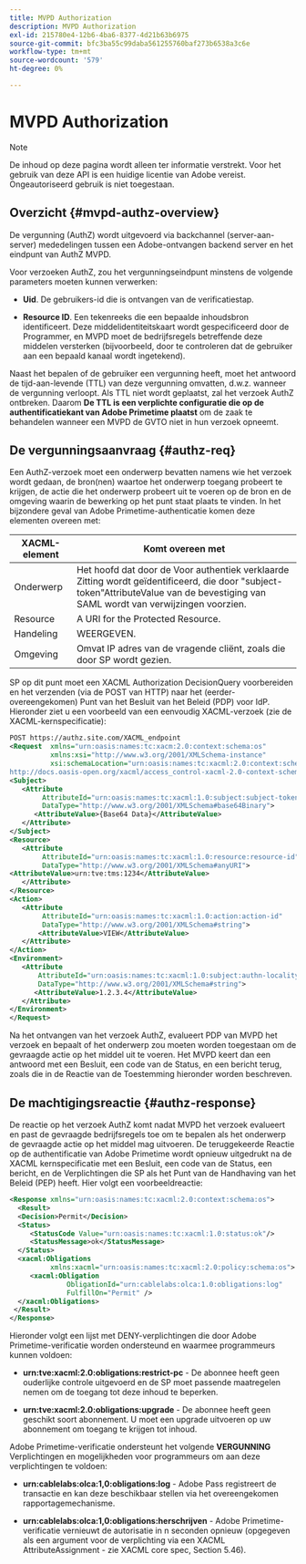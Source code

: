 ```yaml
---
title: MVPD Authorization
description: MVPD Authorization
exl-id: 215780e4-12b6-4ba6-8377-4d21b63b6975
source-git-commit: bfc3ba55c99daba561255760baf273b6538a3c6e
workflow-type: tm+mt
source-wordcount: '579'
ht-degree: 0%

---
```


# MVPD Authorization

>[!NOTE]
>
>De inhoud op deze pagina wordt alleen ter informatie verstrekt. Voor het gebruik van deze API is een huidige licentie van Adobe vereist. Ongeautoriseerd gebruik is niet toegestaan.

## Overzicht {#mvpd-authz-overview}

De vergunning (AuthZ) wordt uitgevoerd via backchannel (server-aan-server) mededelingen tussen een Adobe-ontvangen backend server en het eindpunt van AuthZ MVPD.

Voor verzoeken AuthZ, zou het vergunningseindpunt minstens de volgende parameters moeten kunnen verwerken:

* **Uid**. De gebruikers-id die is ontvangen van de verificatiestap.

* **Resource ID**. Een tekenreeks die een bepaalde inhoudsbron identificeert. Deze middelidentiteitskaart wordt gespecificeerd door de Programmer, en MVPD moet de bedrijfsregels betreffende deze middelen versterken (bijvoorbeeld, door te controleren dat de gebruiker aan een bepaald kanaal wordt ingetekend).

Naast het bepalen of de gebruiker een vergunning heeft, moet het antwoord de tijd-aan-levende (TTL) van deze vergunning omvatten, d.w.z. wanneer de vergunning verloopt. Als TTL niet wordt geplaatst, zal het verzoek AuthZ ontbreken.  Daarom **De TTL is een verplichte configuratie die op de authentificatiekant van Adobe Primetime plaatst** om de zaak te behandelen wanneer een MVPD de GVTO niet in hun verzoek opneemt.

## De vergunningsaanvraag {#authz-req}

Een AuthZ-verzoek moet een onderwerp bevatten namens wie het verzoek wordt gedaan, de bron(nen) waartoe het onderwerp toegang probeert te krijgen, de actie die het onderwerp probeert uit te voeren op de bron en de omgeving waarin de bewerking op het punt staat plaats te vinden. In het bijzondere geval van Adobe Primetime-authenticatie komen deze elementen overeen met:

| XACML-element | Komt overeen met |
|---------------|--------------------------------------------------------------------------------------------------------------------------------|
| Onderwerp | Het hoofd dat door de Voor authentiek verklaarde Zitting wordt geïdentificeerd, die door &quot;subject-token&quot;AttributeValue van de bevestiging van SAML wordt van verwijzingen voorzien. |
| Resource | A URI for the Protected Resource. |
| Handeling | WEERGEVEN. |
| Omgeving | Omvat IP adres van de vragende cliënt, zoals die door SP wordt gezien. |



SP op dit punt moet een XACML Authorization DecisionQuery voorbereiden en het verzenden (via de POST van HTTP) naar het (eerder-overeengekomen) Punt van het Besluit van het Beleid (PDP) voor IdP. Hieronder ziet u een voorbeeld van een eenvoudig XACML-verzoek (zie de XACML-kernspecificatie):

```XML
POST https://authz.site.com/XACML_endpoint
<Request  xmlns="urn:oasis:names:tc:xacm:2.0:context:schema:os"
          xmlns:xsi="http://www.w3.org/2001/XMLSchema-instance"
          xsi:schemaLocation="urn:oasis:names:tc:xacml:2.0:context:schema:os
http://docs.oasis-open.org/xacml/access_control-xacml-2.0-context-schema-os.xsd">
<Subject>
   <Attribute
        AttributeId="urn:oasis:names:tc:xacml:1.0:subject:subject-token"
        DataType="http://www.w3.org/2001/XMLSchema#base64Binary">
      <AttributeValue>{Base64 Data}</AttributeValue>
   </Attribute>
</Subject>
<Resource>
   <Attribute
        AttributeId="urn:oasis:names:tc:xacml:1.0:resource:resource-id"
        DataType="http://www.w3.org/2001/XMLSchema#anyURI">
<AttributeValue>urn:tve:tms:1234</AttributeValue>
   </Attribute>
</Resource>
<Action>
   <Attribute
        AttributeId="urn:oasis:names:tc:xacml:1.0:action:action-id"
        DataType="http://www.w3.org/2001/XMLSchema#string">
       <AttributeValue>VIEW</AttributeValue>
   </Attribute>
</Action>
<Environment>
   <Attribute
       AttributeId="urn:oasis:names:tc:xacml:1.0:subject:authn-locality:ip-address"
       DataType="http://www.w3.org/2001/XMLSchema#string">
      <AttributeValue>1.2.3.4</AttributeValue>
   </Attribute>
</Environment>
</Request>
```


Na het ontvangen van het verzoek AuthZ, evalueert PDP van MVPD het verzoek en bepaalt of het onderwerp zou moeten worden toegestaan om de gevraagde actie op het middel uit te voeren. Het MVPD keert dan een antwoord met een Besluit, een code van de Status, en een bericht terug, zoals die in de Reactie van de Toestemming hieronder worden beschreven.

## De machtigingsreactie {#authz-response}

De reactie op het verzoek AuthZ komt nadat MVPD het verzoek evalueert en past de gevraagde bedrijfsregels toe om te bepalen als het onderwerp de gevraagde actie op het middel mag uitvoeren. De teruggekeerde Reactie op de authentificatie van Adobe Primetime wordt opnieuw uitgedrukt na de XACML kernspecificatie met een Besluit, een code van de Status, een bericht, en de Verplichtingen die SP als het Punt van de Handhaving van het Beleid (PEP) heeft. Hier volgt een voorbeeldreactie:

```XML
<Response xmlns="urn:oasis:names:tc:xacml:2.0:context:schema:os">
  <Result>
  <Decision>Permit</Decision>
  <Status>
     <StatusCode Value="urn:oasis:names:tc:xacml:1.0:status:ok"/>
     <StatusMessage>ok</StatusMessage>
  </Status>
  <xacml:Obligations     
          xmlns:xacml="urn:oasis:names:tc:xacml:2.0:policy:schema:os">
     <xacml:Obligation    
              ObligationId="urn:cablelabs:olca:1.0:obligations:log"
              FulfillOn="Permit" />
  </xacml:Obligations>
 </Result>
</Response>
```

Hieronder volgt een lijst met DENY-verplichtingen die door Adobe Primetime-verificatie worden ondersteund en waarmee programmeurs kunnen voldoen:

* **urn:tve:xacml:2.0:obligations:restrict-pc** - De abonnee heeft geen ouderlijke controle uitgevoerd en de SP moet passende maatregelen nemen om de toegang tot deze inhoud te beperken.

* **urn:tve:xacml:2.0:obligations:upgrade** - De abonnee heeft geen geschikt soort abonnement.  U moet een upgrade uitvoeren op uw abonnement om toegang te krijgen tot inhoud.

Adobe Primetime-verificatie ondersteunt het volgende **VERGUNNING** Verplichtingen en mogelijkheden voor programmeurs om aan deze verplichtingen te voldoen:

* **urn:cablelabs:olca:1,0:obligations:log** - Adobe Pass registreert de transactie en kan deze beschikbaar stellen via het overeengekomen rapportagemechanisme.

* **urn:cablelabs:olca:1,0:obligations:herschrijven** - Adobe Primetime-verificatie vernieuwt de autorisatie in n seconden opnieuw (opgegeven als een argument voor de verplichting via een XACML AttributeAssignment - zie XACML core spec, Section 5.46).

<!--
>![RelatedInformation]
>* [Preflight Authorization](/help/authentication/preflight-authz.md)
>* [Authentication](/help/authentication/authn-usecase.md)
-->
